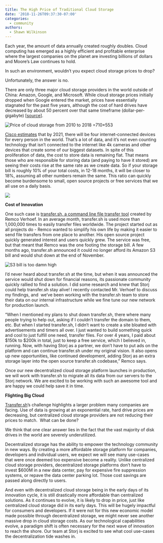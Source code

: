 ```yaml
---
title: The High Price of Traditional Cloud Storage
date: '2018-11-26T09:37:30-07:00'
categories:
  - community
authors:
  - Shawn Wilkinson
---
```

Each year, the amount of data annually created roughly doubles. Cloud computing has emerged as a highly efficient and profitable enterprise where the largest companies on the planet are investing billions of dollars and Moore’s Law continues to hold.

In such an environment, wouldn’t you expect cloud storage prices to drop?

Unfortunately, the answer is no.

There are only three major cloud storage providers in the world outside of China: Amazon, Google, and Microsoft. While cloud storage prices initially dropped when Google entered the market, prices have essentially stagnated for the past five years, although the cost of hard drives have decreased by about 50 percent over that same timeframe (dollar-per-gigabyte) [[source](https://www.forbes.com/sites/tomcoughlin/2017/12/20/digital-storage-projections-for-2018-part-1/#41e9a3a13a20)].

![Price of cloud storage from 2010 to 2018](/blog/img/charts-storage-providers-timeline.png) =710×553

[Cisco estimates](https://www.cisco.com/c/m/en_us/solutions/service-provider/vni-forecast-highlights.html) that by 2021, there will be four internet-connected devices for every person in the world. That’s a lot of data, and it’s not even counting technology that isn’t connected to the internet like 4k cameras and other devices that create some of our biggest datasets. In spite of this proliferation of data, the cost to store data is remaining flat. That means those who are responsible for storing data (and paying to have it stored) are seeing their costs rise at the same rate as we create data. So if your storage bill is roughly 10% of your total costs, in 12-18 months, it will be closer to 18%, assuming all other numbers remain the same. This ratio can quickly become burdensome to small, open source projects or free services that we all use on a daily basis. 

![](/blog/img/awslol.jpg)

**Cost of Innovation**

One such case is [transfer.sh, a command line file transfer tool](https://transfer.sh/) created by Remco Verhoef. In an average month, transfer.sh is used more than 1,000,000 times to easily transfer files worldwide. The project started out as all projects do - Remco wanted to simplify his own life by making it easier to send file transfers from one place to another. His open source project quickly generated interest and users quickly grew. The service was free, but that meant that Remco was the one footing the storage bill. A few months ago, transfer.sh announced it could no longer afford its Amazon S3 bill and would shut down at the end of November. 

![S3 bill is too damn high](/blog/img/s3-bill-is-too-damn-high.jpg)

I’d never heard about transfer.sh at the time, but when it was announced the service would shut down for financial reasons, its passionate community quickly rallied to find a solution. I did some research and knew that Storj could help transfer.sh stay alive! I recently contacted Mr. Verhoef to discuss my findings, and  we’ve been working with the transfer.sh team to store their data on our internal infrastructure while we fine tune our new network for production launch.

“When I mentioned my plans to shut down transfer.sh, there where many people trying to help out, asking if I couldn’t transfer the domain to them, etc. But when I started transfer.sh, I didn’t want to create a site bloated with advertisements and timers all over. I just wanted to build something quick and cool to just fulfill one need, transfer files. For over 4 years, I paid about $150k to $200k in total, just to keep a free service, which I believed in, running. Now, with having Storj as a partner, we don’t have to put ads on the platform and can continue transfer.sh under my original vision. It also opens up new opportunities, like continued development, adding Storj as an extra storage layer into the open source transfer.sh codebase,” Remco says.

Once our new decentralized cloud storage platform launches in production, we will work with transfer.sh to migrate all its data from our servers to the Storj network. We are excited to be working with such an awesome tool and are happy we could help save it in time. 

**Flighting Big Cloud**

[Transfer.sh](https://transfer.sh)’s challenge highlights a larger problem many companies are facing. Use of data is growing at an exponential rate, hard drive prices are decreasing, but centralized cloud storage providers are not reducing their prices to match.  What can be done? 

We think that one clear answer lies in the fact that the vast majority of disk drives in the world are severely underutilized. 

Decentralized storage has the ability to empower the technology community in new ways. By creating a more affordable storage platform for companies, developers and individual users, we expect we will see many use-cases that were once deemed too expensive become a reality. Unlike centralized cloud storage providers, decentralized storage platforms don’t have to invest $600M in a new data center, pay for expensive fire suppression systems, or repave the data center parking lot. Those cost savings are passed along directly to users. 

And even with decentralized cloud storage being in the early days of its innovation cycle, it is still drastically more affordable than centralized solutions. As it continues to evolve, it is likely to drop in price, just like centralized cloud storage did in its early days. This will be hugely impactful for consumers and developers. If it were not for this new economic model made possible through decentralized storage, we might never see another massive drop in cloud storage costs. As our technological capabilities evolve, a paradigm shift is often necessary for the next wave of innovation to reach the shore. Our team at Storj is excited to see what cool use-cases the decentralization tide washes in.
